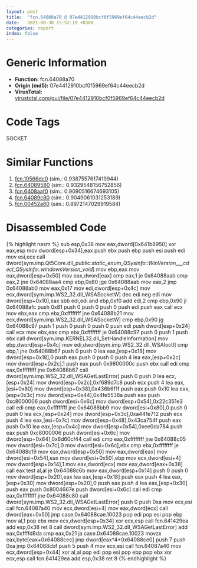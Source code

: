 ```yaml
---
layout: post
title:  "fcn.64088a70 @ 07e4412910bcf0f5969ef64c44eecb2d"
date:   2021-08-30 15:52:19 +0300
categories: report
index: false
---
```


# Generic Information
- **Function:** fcn.64088a70
- **Origin (md5):** 07e4412910bcf0f5969ef64c44eecb2d
- **VirusTotal:** [virustotal.com/gui/file/07e4412910bcf0f5969ef64c44eecb2d][virustotal_ref]

# Code Tags
<span class="tag" id="SOCKET">SOCKET</span>


# Similar Functions

1. [fcn.10566dc0][similar_1_ref] (sim.: 0.9387557617419944)
2. [fcn.64089580][similar_2_ref] (sim.: 0.9329548156752856)
3. [fcn.6408aaf0][similar_3_ref] (sim.: 0.9090516674693105)
4. [fcn.64089c80][similar_4_ref] (sim.: 0.9049061031253189)
5. [fcn.00452a60][similar_5_ref] (sim.: 0.8972147029919584)


# Disassembled Code

{% highlight nasm %}
sub esp,0x38
mov eax,dword[0x641b8950]
xor eax,esp
mov dword[esp+0x34],eax
push ebx
push ebp
push esi
push edi
mov esi,ecx
call dword[sym.imp.Qt5Core.dll_public:_static_enum_QSysInfo::WinVersion___cdecl_QSysInfo::windowsVersion_void_]
mov ebp,eax
mov eax,dword[esp+0x50]
mov eax,dword[eax]
cmp eax,1
je 0x64088aab
cmp eax,2
jne 0x64088aa4
cmp ebp,0x80
jge 0x64088aab
mov eax,2
jmp 0x64088ab0
mov eax,0x17
mov edi,dword[esp+0x4c]
mov ecx,dword[sym.imp.WS2_32.dll_WSASocketW]
dec edi
neg edi
mov dword[esp+0x10],eax
sbb edi,edi
and ebp,0xf0
add edi,2
cmp ebp,0x90
jl 0x64088afc
push 0x81
push 0
push 0
push 0
push edi
push eax
call ecx
mov ebx,eax
cmp ebx,0xffffffff
jne 0x64088b21
mov ecx,dword[sym.imp.WS2_32.dll_WSASocketW]
cmp ebp,0x90
jg 0x64088c97
push 1
push 0
push 0
push 0
push edi
push dword[esp+0x24]
call ecx
mov ebx,eax
cmp ebx,0xffffffff
je 0x64088c97
push 0
push 1
push ebx
call dword[sym.imp.KERNEL32.dll_SetHandleInformation]
mov ebp,dword[esp+0x4c]
mov edi,dword[sym.imp.WS2_32.dll_WSAIoctl]
cmp ebp,1
jne 0x64088b67
push 0
push 0
lea eax,[esp+0x18]
mov dword[esp+0x18],0
push eax
push 0
push 0
push 4
lea eax,[esp+0x2c]
mov dword[esp+0x2c],1
push eax
push 0x9800000c
push ebx
call edi
cmp eax,0xffffffff
jne 0x64088b67
call dword[sym.imp.WS2_32.dll_WSAGetLastError]
push 0
push 0
lea ecx,[esp+0x24]
mov dword[esp+0x2c],0xf689d7c8
push ecx
push 4
lea eax,[esi+0x80]
mov dword[esp+0x38],0x436b6f1f
push eax
push 0x10
lea eax,[esp+0x3c]
mov dword[esp+0x44],0x4fe5538a
push eax
push 0xc8000006
push dword[esi+0x6c]
mov dword[esp+0x54],0x22c351e3
call edi
cmp eax,0xffffffff
jne 0x64088bb9
mov dword[esi+0x80],0
push 0
push 0
lea ecx,[esp+0x24]
mov dword[esp+0x3c],0xa441e712
push ecx
push 4
lea eax,[esi+0x7c]
mov dword[esp+0x48],0x43ca754f
push eax
push 0x10
lea eax,[esp+0x4c]
mov dword[esp+0x54],0xee0da784
push eax
push 0xc8000006
push dword[esi+0x6c]
mov dword[esp+0x64],0x6d60cf44
call edi
cmp eax,0xffffffff
jne 0x64088c05
mov dword[esi+0x7c],0
mov dword[esi+0x6c],ebx
cmp ebx,0xffffffff
je 0x64088c19
mov eax,dword[esp+0x50]
mov eax,dword[eax]
mov dword[esi+0x54],eax
mov dword[esi+0x50],ebp
mov ecx,dword[esi+4]
mov dword[esp+0x14],1
mov eax,dword[ecx]
mov eax,dword[eax+0x38]
call eax
test al,al
je 0x64088c6b
mov eax,dword[esp+0x14]
push 0
push 0
mov dword[esp+0x20],eax
lea eax,[esp+0x18]
push eax
push 4
lea eax,[esp+0x30]
mov dword[esp+0x20],0
push eax
push 4
lea eax,[esp+0x30]
push eax
push 0x8004667e
push dword[esi+0x6c]
call edi
cmp eax,0xffffffff
jne 0x64088c80
call dword[sym.imp.WS2_32.dll_WSAGetLastError]
push 0
push 0xa
mov ecx,esi
call fcn.64087a40
mov ecx,dword[esi+4]
mov eax,dword[ecx]
call dword[eax+0x50]
jmp case.0x64088cae.10023
pop edi
pop esi
pop ebp
mov al,1
pop ebx
mov ecx,dword[esp+0x34]
xor ecx,esp
call fcn.641429ea
add esp,0x38
ret 8
call dword[sym.imp.WS2_32.dll_WSAGetLastError]
add eax,0xffffd8da
cmp eax,0x21
ja case.0x64088cae.10023
movzx eax,byte[eax+0x64088cec]
jmp dword[eax*4+0x64088ce0]
push 7
push 0xa
jmp 0x64088cbf
push 5
push 4
mov ecx,esi
call fcn.64087a40
mov ecx,dword[esp+0x44]
xor al,al
pop edi
pop esi
pop ebp
pop ebx
xor ecx,esp
call fcn.641429ea
add esp,0x38
ret 8
{% endhighlight %}


[similar_1_ref]: /report/fcn.10566dc0@2585b133c2e70968905cce13b1fc2654
[similar_2_ref]: /report/fcn.64089580@07e4412910bcf0f5969ef64c44eecb2d
[similar_3_ref]: /report/fcn.6408aaf0@07e4412910bcf0f5969ef64c44eecb2d
[similar_4_ref]: /report/fcn.64089c80@07e4412910bcf0f5969ef64c44eecb2d
[similar_5_ref]: /report/fcn.00452a60@4fe6510221c33bf023f6abed461fc13f
[virustotal_ref]: https://www.virustotal.com/gui/file/07e4412910bcf0f5969ef64c44eecb2d